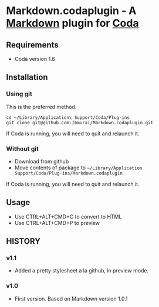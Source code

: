 Markdown.codaplugin - A [Markdown](http://daringfireball.net/projects/markdown) plugin for [Coda](http://www.panic.com/coda)
============================================================================================================================

Requirements
------------

 *  Coda version 1.6

Installation
------------

### Using git

This is the preferred method.

    cd ~/Library/Application\ Support/Coda/Plug-ins
    git clone git@github.com:Ibmurai/Markdown.codaplugin.git

If Coda is running, you will need to quit and relaunch it.

### Without git

 *  Download from github
 *  Move contents of package to `~/Library/Application Support/Coda/Plug-ins/Markdown.codaplugin`

If Coda is running, you will need to quit and relaunch it.

Usage
-----

 *  Use CTRL+ALT+CMD+C to convert to HTML
 *  Use CTRL+ALT+CMD+P to preview

HISTORY
-------

### v1.1

 *  Added a pretty stylesheet a la github, in preview mode.

### v1.0

 *  First version. Based on Markdown version 1.0.1

